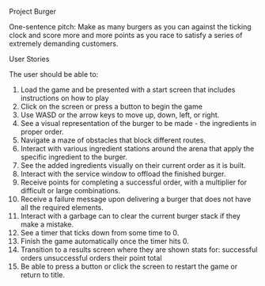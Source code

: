 Project Burger

One-sentence pitch: Make as many burgers as you can against the ticking clock and score more and more points as you race to satisfy a series of extremely demanding customers.

User Stories

The user should be able to:
1. Load the game and be presented with a start screen that includes instructions on how to play
2. Click on the screen or press a button to begin the game
3. Use WASD or the arrow keys to move up, down, left, or right.
4. See a visual representation of the burger to be made - the ingredients in proper order.
5. Navigate a maze of obstacles that block different routes.
6. Interact with various ingredient stations around the arena that apply the specific ingredient to the burger.
7. See the added ingredients visually on their current order as it is built.
8. Interact with the service window to offload the finished burger.
9. Receive points for completing a successful order, with a multiplier for difficult or large combinations.
10. Receive a failure message upon delivering a burger that does not have all the required elements.
11. Interact with a garbage can to clear the current burger stack if they make a mistake.
12. See a timer that ticks down from some time to 0.
13. Finish the game automatically once the timer hits 0.
14. Transition to a results screen where they are shown stats for:
    successful orders
    unsuccessful orders
    their point total
15. Be able to press a button or click the screen to restart the game or return to title.